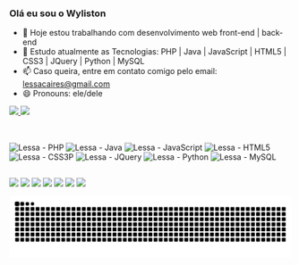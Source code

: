### Olá eu sou o Wyliston

- 🔭 Hoje estou trabalhando com desenvolvimento web front-end | back-end
- 🌱 Estudo atualmente as Tecnologias: PHP | Java | JavaScript | HTML5 | CSS3 | JQuery | Python | MySQL 
- 📫 Caso queira, entre em contato comigo pelo email: lessacaires@gmail.com
- 😄 Pronouns: ele/dele

<div>
    <a href="https://github.com/lessacaires">
    <img height="180em" src="https://github-readme-stats.vercel.app/api?username=lessacaires&show_icons=true&theme=dracula&include_all_commits=true&count_private=true" />
    <img height="180em" src="https://github-readme-stats.vercel.app/api/top-langs/?username=lessacaires&layout=compact&langs_count=16&theme=dracula" />
</div>

##

<div style="display:inline-block"><br />
  <img align="cemter" alt="Lessa - PHP" height="50" width="70" src="https://cdn.jsdelivr.net/gh/devicons/devicon/icons/php/php-original.svg" />
  <img align="cemter" alt="Lessa - Java" height="50" width="70" src="https://cdn.jsdelivr.net/gh/devicons/devicon/icons/java/java-original.svg" />
  <img align="cemter" alt="Lessa - JavaScript" height="30" width="70" src="https://cdn.jsdelivr.net/gh/devicons/devicon/icons/javascript/javascript-original.svg" />
  <img align="cemter" alt="Lessa - HTML5" height="50" width="70" src="https://cdn.jsdelivr.net/gh/devicons/devicon/icons/html5/html5-original-wordmark.svg" />
  <img align="cemter" alt="Lessa - CSS3P" height="50" width="70" src="https://cdn.jsdelivr.net/gh/devicons/devicon/icons/css3/css3-original-wordmark.svg" />
  <img align="cemter" alt="Lessa - JQuery" height="50" width="70" src="https://cdn.jsdelivr.net/gh/devicons/devicon/icons/jquery/jquery-original-wordmark.svg" />
  <img align="cemter" alt="Lessa - Python" height="50" width="70" src="https://cdn.jsdelivr.net/gh/devicons/devicon/icons/python/python-original-wordmark.svg" />
  <img align="cemter" alt="Lessa - MySQL" height="50" width="70" src="https://cdn.jsdelivr.net/gh/devicons/devicon/icons/mysql/mysql-original-wordmark.svg" />
</div>

##
  
<div>
  <a href="" target="_blank"><img src="https://img.shields.io/badge/Gmail-D14836?style=for-the-badge&logo=gmail&logoColor=white" /></a>
  <a href="" target="_blank"><img src="https://img.shields.io/badge/LinkedIn-0077B5?style=for-the-badge&logo=linkedin&logoColor=white" /></a>
  <a href="" target="_blank"><img src="https://img.shields.io/badge/Twitter-1DA1F2?style=for-the-badge&logo=twitter&logoColor=white" /></a>
  <a href="" target="_blank"><img src="https://img.shields.io/badge/YouTube-FF0000?style=for-the-badge&logo=youtube&logoColor=white" /></a>
  <a href="" target="_blank"><img src="https://img.shields.io/badge/WhatsApp-25D366?style=for-the-badge&logo=whatsapp&logoColor=white" /></a>
  <a href="" target="_blank"><img src="https://img.shields.io/badge/Facebook-1877F2?style=for-the-badge&logo=facebook&logoColor=white" /></a>
  <a href="" target="_blank"><img src="https://img.shields.io/badge/Discord-7289DA?style=for-the-badge&logo=discord&logoColor=white" /></a>

  
  ![Snake animation](https://github.com/lessacaires/lessacaires/blob/output/github-contribution-grid-snake.svg)

</div>





